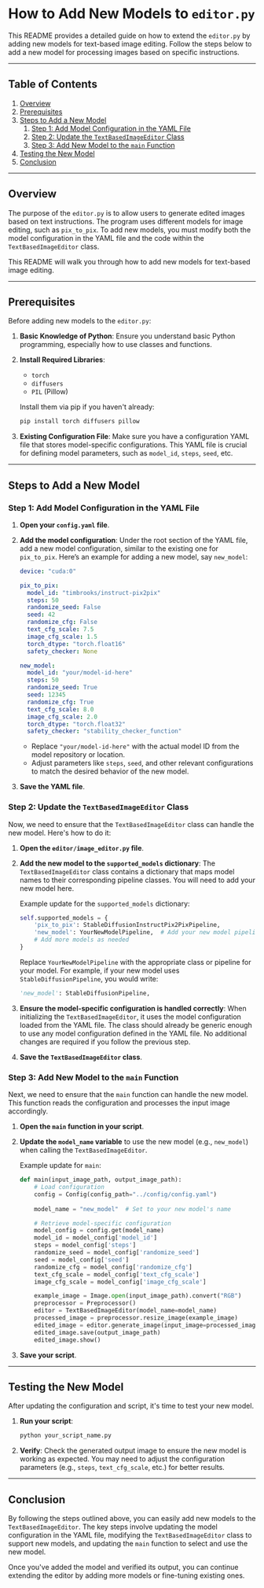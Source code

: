 # How to Add New Models to `editor.py`

This README provides a detailed guide on how to extend the `editor.py` by adding new models for text-based image editing. Follow the steps below to add a new model for processing images based on specific instructions.

---

## Table of Contents

1. [Overview](#overview)
2. [Prerequisites](#prerequisites)
3. [Steps to Add a New Model](#steps-to-add-a-new-model)
   1. [Step 1: Add Model Configuration in the YAML File](#step-1-add-model-configuration-in-the-yaml-file)
   2. [Step 2: Update the `TextBasedImageEditor` Class](#step-2-update-the-textbasedimageeditor-class)
   3. [Step 3: Add New Model to the `main` Function](#step-3-add-new-model-to-the-main-function)
4. [Testing the New Model](#testing-the-new-model)
5. [Conclusion](#conclusion)

---

## Overview

The purpose of the `editor.py` is to allow users to generate edited images based on text instructions. The program uses different models for image editing, such as `pix_to_pix`. To add new models, you must modify both the model configuration in the YAML file and the code within the `TextBasedImageEditor` class. 

This README will walk you through how to add new models for text-based image editing.

---

## Prerequisites

Before adding new models to the `editor.py`:

1. **Basic Knowledge of Python**: Ensure you understand basic Python programming, especially how to use classes and functions.
2. **Install Required Libraries**:
   - `torch`
   - `diffusers`
   - `PIL` (Pillow)
   
   Install them via pip if you haven't already:

   ```bash
   pip install torch diffusers pillow
   ```

3. **Existing Configuration File**: Make sure you have a configuration YAML file that stores model-specific configurations. This YAML file is crucial for defining model parameters, such as `model_id`, `steps`, `seed`, etc.

---

## Steps to Add a New Model

### Step 1: Add Model Configuration in the YAML File

1. **Open your `config.yaml` file**.
2. **Add the model configuration**: Under the root section of the YAML file, add a new model configuration, similar to the existing one for `pix_to_pix`. Here’s an example for adding a new model, say `new_model`:

   ```yaml
   device: "cuda:0"

   pix_to_pix:
     model_id: "timbrooks/instruct-pix2pix"
     steps: 50
     randomize_seed: False
     seed: 42
     randomize_cfg: False
     text_cfg_scale: 7.5
     image_cfg_scale: 1.5
     torch_dtype: "torch.float16"
     safety_checker: None

   new_model:
     model_id: "your/model-id-here"
     steps: 50
     randomize_seed: True
     seed: 12345
     randomize_cfg: True
     text_cfg_scale: 8.0
     image_cfg_scale: 2.0
     torch_dtype: "torch.float32"
     safety_checker: "stability_checker_function"
   ```

   - Replace `"your/model-id-here"` with the actual model ID from the model repository or location.
   - Adjust parameters like `steps`, `seed`, and other relevant configurations to match the desired behavior of the new model.

3. **Save the YAML file**.

### Step 2: Update the `TextBasedImageEditor` Class

Now, we need to ensure that the `TextBasedImageEditor` class can handle the new model. Here's how to do it:

1. **Open the `editor/image_editor.py` file**.
2. **Add the new model to the `supported_models` dictionary**: The `TextBasedImageEditor` class contains a dictionary that maps model names to their corresponding pipeline classes. You will need to add your new model here.

   Example update for the `supported_models` dictionary:
   
   ```python
   self.supported_models = {
       'pix_to_pix': StableDiffusionInstructPix2PixPipeline,
       'new_model': YourNewModelPipeline,  # Add your new model pipeline here
       # Add more models as needed
   }
   ```

   Replace `YourNewModelPipeline` with the appropriate class or pipeline for your model. For example, if your new model uses `StableDiffusionPipeline`, you would write:

   ```python
   'new_model': StableDiffusionPipeline,
   ```

3. **Ensure the model-specific configuration is handled correctly**: When initializing the `TextBasedImageEditor`, it uses the model configuration loaded from the YAML file. The class should already be generic enough to use any model configuration defined in the YAML file. No additional changes are required if you follow the previous step.

4. **Save the `TextBasedImageEditor` class**.

### Step 3: Add New Model to the `main` Function

Next, we need to ensure that the `main` function can handle the new model. This function reads the configuration and processes the input image accordingly.

1. **Open the `main` function in your script**.
2. **Update the `model_name` variable** to use the new model (e.g., `new_model`) when calling the `TextBasedImageEditor`.

   Example update for `main`:
   
   ```python
   def main(input_image_path, output_image_path):
       # Load configuration
       config = Config(config_path="../config/config.yaml")
       
       model_name = "new_model"  # Set to your new model's name

       # Retrieve model-specific configuration
       model_config = config.get(model_name)
       model_id = model_config['model_id']
       steps = model_config['steps']
       randomize_seed = model_config['randomize_seed']
       seed = model_config['seed']
       randomize_cfg = model_config['randomize_cfg']
       text_cfg_scale = model_config['text_cfg_scale']
       image_cfg_scale = model_config['image_cfg_scale']

       example_image = Image.open(input_image_path).convert("RGB")
       preprocessor = Preprocessor()
       editor = TextBasedImageEditor(model_name=model_name)
       processed_image = preprocessor.resize_image(example_image)
       edited_image = editor.generate_image(input_image=processed_image, instruction="Turn it into an anime.")
       edited_image.save(output_image_path)
       edited_image.show()
   ```

3. **Save your script**.

---

## Testing the New Model

After updating the configuration and script, it's time to test your new model.

1. **Run your script**:

   ```bash
   python your_script_name.py
   ```

2. **Verify**: Check the generated output image to ensure the new model is working as expected. You may need to adjust the configuration parameters (e.g., `steps`, `text_cfg_scale`, etc.) for better results.

---

## Conclusion

By following the steps outlined above, you can easily add new models to the `TextBasedImageEditor`. The key steps involve updating the model configuration in the YAML file, modifying the `TextBasedImageEditor` class to support new models, and updating the `main` function to select and use the new model.

Once you've added the model and verified its output, you can continue extending the editor by adding more models or fine-tuning existing ones.